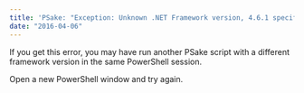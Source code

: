 ```yaml
---
title: 'PSake: "Exception: Unknown .NET Framework version, 4.6.1 specified in 4.6.1."'
date: "2016-04-06"
---
```

If you get this error, you may have run another PSake script with a different framework version in the same PowerShell session.

Open a new PowerShell window and try again.